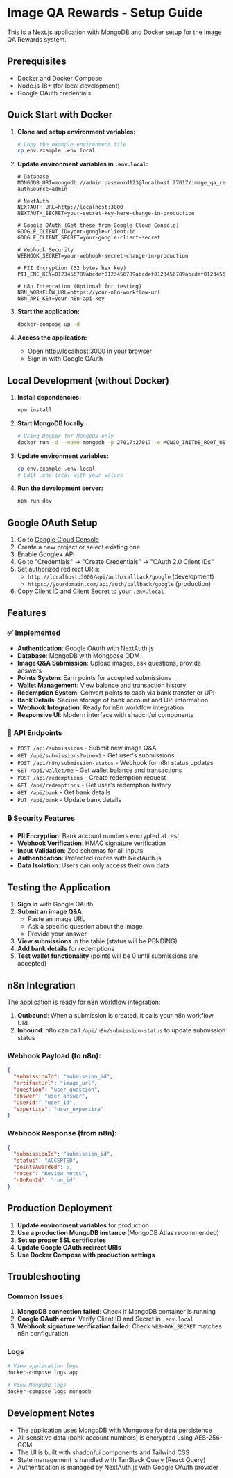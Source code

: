# Image QA Rewards - Setup Guide

This is a Next.js application with MongoDB and Docker setup for the Image QA Rewards system.

## Prerequisites

- Docker and Docker Compose
- Node.js 18+ (for local development)
- Google OAuth credentials

## Quick Start with Docker

1. **Clone and setup environment variables:**
   ```bash
   # Copy the example environment file
   cp env.example .env.local
   ```

2. **Update environment variables in `.env.local`:**
   ```env
   # Database
   MONGODB_URI=mongodb://admin:password123@localhost:27017/image_qa_rewards?authSource=admin

   # NextAuth
   NEXTAUTH_URL=http://localhost:3000
   NEXTAUTH_SECRET=your-secret-key-here-change-in-production

   # Google OAuth (Get these from Google Cloud Console)
   GOOGLE_CLIENT_ID=your-google-client-id
   GOOGLE_CLIENT_SECRET=your-google-client-secret

   # Webhook Security
   WEBHOOK_SECRET=your-webhook-secret-change-in-production

   # PII Encryption (32 bytes hex key)
   PII_ENC_KEY=0123456789abcdef0123456789abcdef0123456789abcdef0123456789abcdef

   # n8n Integration (Optional for testing)
   N8N_WORKFLOW_URL=https://your-n8n-workflow-url
   N8N_API_KEY=your-n8n-api-key
   ```

3. **Start the application:**
   ```bash
   docker-compose up -d
   ```

4. **Access the application:**
   - Open http://localhost:3000 in your browser
   - Sign in with Google OAuth

## Local Development (without Docker)

1. **Install dependencies:**
   ```bash
   npm install
   ```

2. **Start MongoDB locally:**
   ```bash
   # Using Docker for MongoDB only
   docker run -d --name mongodb -p 27017:27017 -e MONGO_INITDB_ROOT_USERNAME=admin -e MONGO_INITDB_ROOT_PASSWORD=password123 mongo:7.0
   ```

3. **Update environment variables:**
   ```bash
   cp env.example .env.local
   # Edit .env.local with your values
   ```

4. **Run the development server:**
   ```bash
   npm run dev
   ```

## Google OAuth Setup

1. Go to [Google Cloud Console](https://console.cloud.google.com/)
2. Create a new project or select existing one
3. Enable Google+ API
4. Go to "Credentials" → "Create Credentials" → "OAuth 2.0 Client IDs"
5. Set authorized redirect URIs:
   - `http://localhost:3000/api/auth/callback/google` (development)
   - `https://yourdomain.com/api/auth/callback/google` (production)
6. Copy Client ID and Client Secret to your `.env.local`

## Features

### ✅ Implemented
- **Authentication**: Google OAuth with NextAuth.js
- **Database**: MongoDB with Mongoose ODM
- **Image Q&A Submission**: Upload images, ask questions, provide answers
- **Points System**: Earn points for accepted submissions
- **Wallet Management**: View balance and transaction history
- **Redemption System**: Convert points to cash via bank transfer or UPI
- **Bank Details**: Secure storage of bank account and UPI information
- **Webhook Integration**: Ready for n8n workflow integration
- **Responsive UI**: Modern interface with shadcn/ui components

### 🔄 API Endpoints

- `POST /api/submissions` - Submit new image Q&A
- `GET /api/submissions?mine=1` - Get user's submissions
- `POST /api/n8n/submission-status` - Webhook for n8n status updates
- `GET /api/wallet/me` - Get wallet balance and transactions
- `POST /api/redemptions` - Create redemption request
- `GET /api/redemptions` - Get user's redemption history
- `GET /api/bank` - Get bank details
- `PUT /api/bank` - Update bank details

### 🔒 Security Features

- **PII Encryption**: Bank account numbers encrypted at rest
- **Webhook Verification**: HMAC signature verification
- **Input Validation**: Zod schemas for all inputs
- **Authentication**: Protected routes with NextAuth.js
- **Data Isolation**: Users can only access their own data

## Testing the Application

1. **Sign in** with Google OAuth
2. **Submit an image Q&A**:
   - Paste an image URL
   - Ask a specific question about the image
   - Provide your answer
3. **View submissions** in the table (status will be PENDING)
4. **Add bank details** for redemptions
5. **Test wallet functionality** (points will be 0 until submissions are accepted)

## n8n Integration

The application is ready for n8n workflow integration:

1. **Outbound**: When a submission is created, it calls your n8n workflow URL
2. **Inbound**: n8n can call `/api/n8n/submission-status` to update submission status

### Webhook Payload (to n8n):
```json
{
  "submissionId": "submission_id",
  "artifactUrl": "image_url",
  "question": "user_question",
  "answer": "user_answer",
  "userId": "user_id",
  "expertise": "user_expertise"
}
```

### Webhook Response (from n8n):
```json
{
  "submissionId": "submission_id",
  "status": "ACCEPTED",
  "pointsAwarded": 5,
  "notes": "Review notes",
  "n8nRunId": "run_id"
}
```

## Production Deployment

1. **Update environment variables** for production
2. **Use a production MongoDB instance** (MongoDB Atlas recommended)
3. **Set up proper SSL certificates**
4. **Update Google OAuth redirect URIs**
5. **Use Docker Compose with production settings**

## Troubleshooting

### Common Issues

1. **MongoDB connection failed**: Check if MongoDB container is running
2. **Google OAuth error**: Verify Client ID and Secret in `.env.local`
3. **Webhook signature verification failed**: Check `WEBHOOK_SECRET` matches n8n configuration

### Logs

```bash
# View application logs
docker-compose logs app

# View MongoDB logs
docker-compose logs mongodb
```

## Development Notes

- The application uses MongoDB with Mongoose for data persistence
- All sensitive data (bank account numbers) is encrypted using AES-256-GCM
- The UI is built with shadcn/ui components and Tailwind CSS
- State management is handled with TanStack Query (React Query)
- Authentication is managed by NextAuth.js with Google OAuth provider
